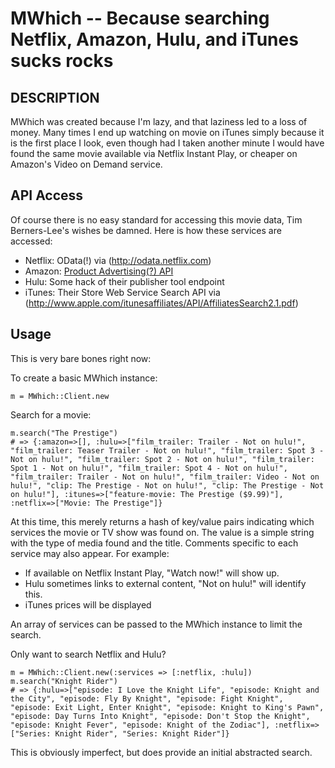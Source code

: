 MWhich -- Because searching Netflix, Amazon, Hulu, and iTunes sucks rocks
==========

## DESCRIPTION

MWhich was created because I'm lazy, and that laziness led to a loss of money.
Many times I end up watching on movie on iTunes simply because it is the first
place I look, even though had I taken another minute I would have found the
same movie available via Netflix Instant Play, or cheaper on Amazon's Video on
Demand service.

## API Access

Of course there is no easy standard for accessing this movie data, Tim
Berners-Lee's wishes be damned. Here is how these services are accessed:

  * Netflix: OData(!) via (http://odata.netflix.com)
  * Amazon: [Product Advertising(?) API](http://docs.amazonwebservices.com/AWSECommerceService/latest/DG/)
  * Hulu: Some hack of their publisher tool endpoint
  * iTunes: Their Store Web Service Search API via (http://www.apple.com/itunesaffiliates/API/AffiliatesSearch2.1.pdf)

## Usage

This is very bare bones right now:

To create a basic MWhich instance:

    m = MWhich::Client.new

Search for a movie:

    m.search("The Prestige")
    # => {:amazon=>[], :hulu=>["film_trailer: Trailer - Not on hulu!", "film_trailer: Teaser Trailer - Not on hulu!", "film_trailer: Spot 3 - Not on hulu!", "film_trailer: Spot 2 - Not on hulu!", "film_trailer: Spot 1 - Not on hulu!", "film_trailer: Spot 4 - Not on hulu!", "film_trailer: Trailer - Not on hulu!", "film_trailer: Video - Not on hulu!", "clip: The Prestige - Not on hulu!", "clip: The Prestige - Not on hulu!"], :itunes=>["feature-movie: The Prestige ($9.99)"], :netflix=>["Movie: The Prestige"]} 

At this time, this merely returns a hash of key/value pairs indicating which
services the movie or TV show was found on. The value is a simple string with
the type of media found and the title. Comments specific to each service
may also appear. For example:

  * If available on Netflix Instant Play, "Watch now!" will show up.
  * Hulu sometimes links to external content, "Not on hulu!" will identify this.
  * iTunes prices will be displayed

An array of services can be passed to the MWhich instance to limit the search.

Only want to search Netflix and Hulu?

    m = MWhich::Client.new(:services => [:netflix, :hulu])
    m.search("Knight Rider")
    # => {:hulu=>["episode: I Love the Knight Life", "episode: Knight and the City", "episode: Fly By Knight", "episode: Fight Knight", "episode: Exit Light, Enter Knight", "episode: Knight to King's Pawn", "episode: Day Turns Into Knight", "episode: Don't Stop the Knight", "episode: Knight Fever", "episode: Knight of the Zodiac"], :netflix=>["Series: Knight Rider", "Series: Knight Rider"]} 

This is obviously imperfect, but does provide an initial abstracted search.